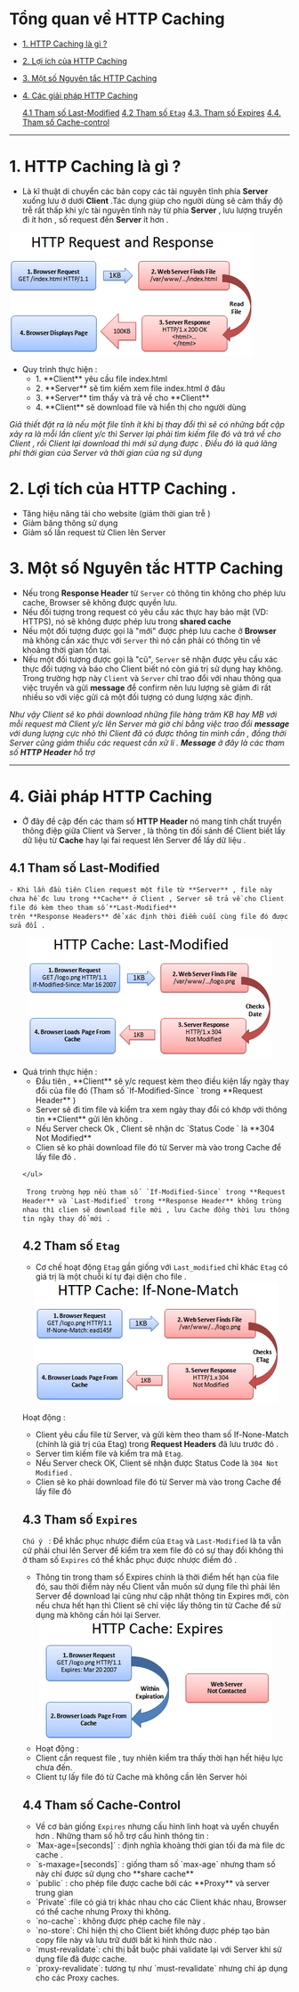 # Tổng quan về HTTP Caching
- [1. HTTP Caching là gì ? ](#httpcaching)
- [2. Lợi ích của HTTP Caching](#loiichhttpcaching)
- [3. Một số Nguyên tắc HTTP Caching](#nguyentachd)
- [4. Các giải pháp HTTP Caching](#giaiphap)

    [4.1 Tham số Last-Modified](#Last-Modified)
    [4.2 Tham số `Etag`](#etag)
    [4.3. Tham số Expires](#expires)
    [4.4. Tham số Cache-control](#cache-control)


___
<a name="httpcaching"> </a>
# 1. HTTP Caching là gì ?
 - Là kĩ thuật di chuyển các bản copy các tài nguyên tĩnh phía **Server** xuống lưu ở dưới **Client** .Tác dụng giúp cho người dùng sẽ cảm thấy độ trễ rất thấp khi y/c tài nguyên tĩnh này từ phía **Server** , lưu lượng truyền đi ít hơn , số request đến **Server** ít hơn .

 ![](images/httpcaching.png)

 - Quy trình thực hiện :
   <ul>
    <li>1. **Client** yêu cầu file index.html</li>
    <li>2. **Server** sẽ tìm kiếm xem file index.html ở đâu</li>
    <li>3. **Server** tìm thấy và trả về cho **Client** </li>
    <li>4. **Client** sẽ download file và hiển thị cho người dùng </li>
  </ul>

*Giả thiết đặt ra là nếu một file tĩnh ít khi bị thay đổi thì sẽ có những bất cập xảy ra là mỗi lần client y/c thì Server lại phải tìm kiếm file đó và trả về cho Client , rồi Client lại download thì mới sử dụng được . Điều đó là quá lãng phí thời gian của Server và thời gian của ng sử dụng*

<a name="loiichhttpcaching"></a>

# 2. Lợi tích của HTTP Caching .
  <ul>
    <li>Tăng hiệu năng tải cho website (giảm thời gian trễ )</li>
    <li>Giảm băng thông sử dụng </li>
    <li>Giảm số lần request từ Clien lên Server</li>
  </ul>

<a name="nguyentachd"></a>

# 3. Một số Nguyên tắc HTTP Caching
  - Nếu trong **Response Header** từ `Server` có thông tin không cho phép lưu cache, Browser sẽ không được quyền lưu.
  - Nếu đối tượng trong request có yêu cầu xác thực hay bảo mật (VD: HTTPS), nó sẽ không được phép lưu trong **shared cache**
  - Nếu một đối tượng được gọi là "mới" được phép lưu cache ở **Browser** mà không cần xác thực với ` Server ` thì nó cần phải có thông tin về khoảng thời gian tồn tại.
  - Nếu một đối tượng được gọi là "cũ", `Server` sẽ nhận được yêu cầu xác thực đối tượng và báo cho Client biết nó còn giá trị sử dụng hay không. Trong trường hợp này `Client` và `Server` chỉ trao đổi với nhau thông qua việc truyền và gửi **message** để confirm nên lưu lượng sẽ giảm đi rất nhiều so với việc gửi cả một đối tượng có dung lượng xác định.

  *Như vậy Client sẽ ko phải download những file hàng trăm KB hay MB với mỗi request mà Client y/c lên Server mà giờ chỉ bằng việc trao đổi **message** với dung lượng cực nhỏ thì Client đã có được thông tin mình cần , đồng thời Server cũng giảm thiểu các request cần xử lí . **Message** ở đây là các tham số **HTTP Header** hỗ trợ*
___

<a name="giaiphap"> </a>

# 4. Giải pháp HTTP Caching

  - Ở đây đề cập đến các tham số **HTTP Header** nó mang tính chất truyền thông điệp giữa Client và Server , là thông tin đối sánh để Client biết lấy dữ liệu từ **Cache** hay lại fai request lên Server để lấy dữ liệu .

  <a name="Last-Modified"></a>

 ## 4.1 Tham số Last-Modified
    - Khi lần đầu tiên Clien request một file từ **Server** , file này chưa hề đc lưu trong **Cache** ở Client , Server sẽ trả về cho Client file đó kèm theo tham số **Last-Modified**
    trên **Response Headers** để xác định thời điểm cuối cùng file đó được sửa đổi .

 <div style="text-align:center"><img src="images/last-modified.png" /> </div>

   - Quá trình thực hiện :
    <ul>
      <li>Đầu tiên , **Client** sẽ y/c request kèm theo điều kiện lấy ngày thay đổi của file đó (Tham số `If-Modified-Since ` trong **Request Header** )</li>
      <li>Server sẽ đi tìm file và kiểm tra xem ngày thay đổi có khớp với thông tin **Client** gửi lên không .</li>
      <li> Nếu Server check Ok , Client sẽ nhận dc `Status Code ` là **304 Not Modified** </li>
      <li>Clien sẽ ko phải download file đó từ Server mà vào trong Cache để lấy file đó .</li>
    </ul>

     Trong trường hợp nếu tham số  `If-Modified-Since` trong **Request Header** và `Last-Modified` trong **Response Header** không trùng nhau thì clien sẽ download file mới , lưu Cache đồng thời lưu thông tin ngày thay đổ mới .

<a name="etag"> </a>

 ## 4.2 Tham số `Etag`    

  - Cơ chế hoạt động `Etag` gần giống với `Last_modified` chỉ khác `Etag` có giá trị là một chuỗi kí tự đại diện cho file .

   <div style="text-align:center"><img src="images/etag.png" /> </div>

   Hoạt động :
    <ul>
        <li>Client yêu cầu file từ Server, và gửi kèm theo tham số If-None-Match (chính là giá trị của Etag) trong **Request Headers** đã lưu trước đó .</li>
        <li>Server tìm kiếm file  và kiểm tra mã `Etag`.</li>
        <li>Nếu Server check OK, Client sẽ nhận được Status Code là `304 Not Modified` .
        </li>
        <li>Clien sẽ ko phải download file đó từ Server mà vào trong Cache để lấy file đó </li>
    </ul>

<a name="expires"></a>

  ## 4.3 Tham số `Expires`
   `Chú ý ` : Để khắc phục nhược điểm của `Etag` và `Last-Modified` là ta vẫn cứ phải chui lên Server để kiểm tra xem file đó có sự thay đổi không thì ở tham số `Expires` có thể khắc phục được nhược điểm đó .
  - Thông tin trong tham số Expires chính là thời điểm hết hạn của file đó, sau thời điểm này nếu Client vẫn muốn sử dụng file thì phải lên Server để download lại cũng như cập nhật thông tin Expires mới, còn nếu chưa hết hạn thì Client sẽ chỉ việc lấy thông tin từ Cache để sử dụng mà không cần hỏi lại Server.

  <div style="text-align:center"><img src="images/expires.png
" /> </div>

  - Hoạt động :
  <ul>
    <li>Client cần request file , tuy nhiên kiểm tra thấy thời hạn hết hiệu lực chưa đến.</li>
    <li>Client tự lấy file đó từ Cache mà không cần lên Server hỏi</li>
  </ul>
<a name="cache-control"></a>

## 4.4 Tham số Cache-Control
  - Về cơ bản giống `Expires` nhưng cấu hình linh hoạt và uyển chuyển hơn . Những tham số hỗ trợ cấu hình thông tin :
   <ul>
      <li> `Max-age=[seconds]` : định nghĩa khoảng thời gian tối đa mà file dc cache .</li>
      <li>`s-maxage=[seconds]` : giống tham số `max-age` nhưng tham số này chỉ được sử dụng cho **share cache** </li>
      <li>`public` : cho phép file được cache bởi các **Proxy** và server trung gian</li>
      <li>`Private` :file có giá trị khác nhau cho các Client khác nhau, Browser có thể cache nhưng Proxy thì không.
</li>
      <li>`no-cache` : không được phép cache file này .</li>
      <li>`no-store`: Chỉ hiện thị cho Client biết không được phép tạo bản copy file này và lưu trữ dưới bất kì hình thức nào .</li>
      <li>`must-revalidate`: chỉ thị bắt buộc phải validate lại với Server khi sử dụng file đã được cache.</li>
      <li>`proxy-revalidate`: tương tự như `must-revalidate` nhưng chỉ áp dụng cho các Proxy caches.</li>
   </ul>

